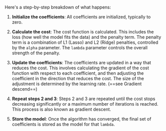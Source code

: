 Here's a step-by-step breakdown of what happens:

1. **Initialize the coefficients**: All coefficients are initialized, typically to zero.
    
2. **Calculate the cost**: The cost function is calculated. This includes the loss (how well the model fits the data) and the penalty term. The penalty term is a combination of L1 (Lasso) and L2 (Ridge) penalties, controlled by the `alpha` parameter. The `lambda` parameter controls the overall strength of the penalty.
    
3. **Update the coefficients**: The coefficients are updated in a way that reduces the cost. This involves calculating the gradient of the cost function with respect to each coefficient, and then adjusting the coefficient in the direction that reduces the cost. The size of the adjustment is determined by the learning rate. (==see Gradient descend==)
    
4. **Repeat steps 2 and 3**: Steps 2 and 3 are repeated until the cost stops decreasing significantly or a maximum number of iterations is reached. This process is also known as gradient descent.
    
5. **Store the model**: Once the algorithm has converged, the final set of coefficients is stored as the model for that `lambda`.